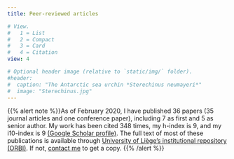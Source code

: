 ```yaml
---
title: Peer-reviewed articles

# View.
#   1 = List
#   2 = Compact
#   3 = Card
#   4 = Citation
view: 4

# Optional header image (relative to `static/img/` folder).
#header:
#  caption: "The Antarctic sea urchin *Sterechinus neumayeri*"
#  image: "Sterechinus.jpg"
---
```

{{% alert note %}}As of February 2020, I have published 36 papers (35 journal articles and one conference paper), including 7 as first and 5 as senior author. My work has been cited 348 times, my h-index is 9, and my i10-index is 9 [(Google Scholar profile)](https://scholar.google.com/citations?user=BxfeVdAAAAAJ). The full text of most of these publications is available through [University of Liège’s institutional repository (ORBI)](https://orbi.uliege.be/simple-search?query=u172073). If not, [contact me](https://loicnmichel.netlify.com/#contact) to get a copy.
{{% /alert %}}
<br>
